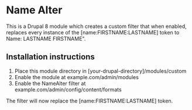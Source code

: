 # Name Alter

This is a Drupal 8 module which creates a custom filter that when enabled, replaces every instance of the [name:FIRSTNAME:LASTNAME] token to Name: LASTNAME FIRSTNAME".

## Installation instructions

1. Place this module directory in [your-drupal-directory]/modules/custom
2. Enable the module at example.com/admin/modules
3. Enable the NameAlter filter at example.com/admin/config/content/formats

The filter will now replace the [name:FIRSTNAME:LASTNAME] token.

